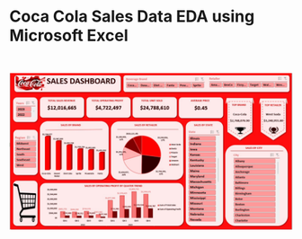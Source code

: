 # Coca Cola Sales Data EDA using Microsoft Excel
&nbsp;
  
![Coca_cola_Sales_Dashboard](CocaColashot.jpg)
